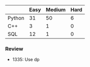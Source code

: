 |           | Easy  | Medium | Hard  |
|-----------|-------|--------|-------|
| Python    | 31    | 50     | 6     |
| C++       | 3     | 1      | 0     |
| SQL       | 12    | 1      | 0     |


### Review
* 1335: Use dp
